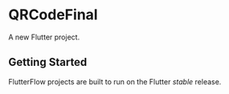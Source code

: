 # QRCodeFinal

A new Flutter project.

## Getting Started

FlutterFlow projects are built to run on the Flutter _stable_ release.
